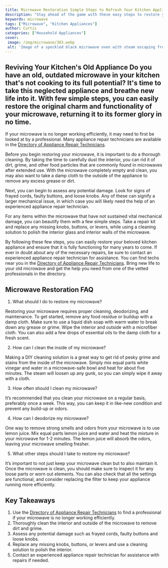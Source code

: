 ```yaml
---
title: Microwave Restoration Simple Steps to Refresh Your Kitchen Appliance
description: "Stay ahead of the game with these easy steps to restore your microwave to its original condition and enjoy using your kitchen appliance with a fresh look"
keywords: microwave
tags: ["Microwave", "Kitchen Appliances"]
author: Curtis
categories: ["Household Appliances"]
cover: 
 image: /img/microwave/383.webp
 alt: 'Image of a speckled black microwave oven with steam escaping from the open door with the words microwave restoration in the bottom left corner'
---
```

## Reviving Your Kitchen's Old Appliance Do you have an old, outdated microwave in your kitchen that's not cooking to its full potential? It's time to take this neglected appliance and breathe new life into it. With few simple steps, you can easily restore the original charm and functionality of your microwave, returning it to its former glory in no time.

If your microwave is no longer working efficiently, it may need to first be looked at by a professional. Many appliance repair technicians are available in the [Directory of Appliance Repair Technicians](./pages/appliance-repair-technicians).

Before you begin restoring your microwave, it is important to do a thorough cleaning. By taking the time to carefully dust the interior, you can rid it of dirt, grime, and other food particles that are commonly found in microwaves after extended use. With the microwave completely empty and clean, you may also want to take a damp cloth to the outside of the appliance to remove any excess grease or dirt.

Next, you can begin to assess any potential damage. Look for signs of frayed cords, faulty buttons, and loose knobs. Any of these can signify a larger mechanical issue, in which case you will likely need the help of an experienced appliance repair technician.

For any items within the microwave that have not sustained vital mechanical damage, you can beautify them with a few simple steps. Take a repair kit and replace any missing knobs, buttons, or levers, while using a cleaning solution to polish the interior glass and interior walls of the microwave.

By following these few steps, you can easily restore your beloved kitchen appliance and ensure that it is fully functioning for many years to come. If ever in doubt about any of the necessary repairs, be sure to contact an experienced appliance repair technician for assistance. You can find techs near you in the [Directory of Appliance Repair Technicians](./pages/appliance-repair-technicians). Bring new life to your old microwave and get the help you need from one of the vetted professionals in the directory.

## Microwave Restoration FAQ

1. What should I do to restore my microwave?

Restoring your microwave requires proper cleaning, deodorizing, and maintenance. To get started, remove any food residue or buildup with a damp cloth. Make sure to use a liquid dish soap with warm water to break down any grease or grime. Wipe the interior and outside with a microfiber cloth. You can also add a few drops of essential oils to the damp cloth for a fresh scent. 

2. How can I clean the inside of my microwave?

Making a DIY cleaning solution is a great way to get rid of pesky grime and stains from the inside of the microwave. Simply mix equal parts white vinegar and water in a microwave-safe bowl and heat for about five minutes. The steam will loosen up any gunk, so you can simply wipe it away with a cloth. 

3. How often should I clean my microwave?

It’s recommended that you clean your microwave on a regular basis, preferably once a week. This way, you can keep it in like-new condition and prevent any build-up or odors. 

4. How can I deodorize my microwave?

One way to remove strong smells and odors from your microwave is to use lemon juice. Mix equal parts lemon juice and water and heat the mixture in your microwave for 1-2 minutes. The lemon juice will absorb the odors, leaving your microwave smelling fresher. 

5. What other steps should I take to restore my microwave?

It’s important to not just keep your microwave clean but to also maintain it. Once the microwave is clean, you should make sure to inspect it for any loose parts or worn out elements. You can also check that all the settings are functional, and consider replacing the filter to keep your appliance running more efficiently.

## Key Takeaways
1. Use the [Directory of Appliance Repair Technicians](./pages/appliance-repair-technicians) to find a professional if your microwave is no longer working efficiently. 
2. Thoroughly clean the interior and outside of the microwave to remove dirt and grime.
3. Assess any potential damage such as frayed cords, faulty buttons and loose knobs.
4. Replace any missing knobs, buttons, or levers and use a cleaning solution to polish the interior. 
5. Contact an experienced appliance repair technician for assistance with repairs if needed.
